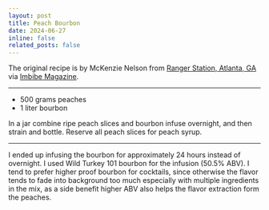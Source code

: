 ```yaml
---
layout: post
title: Peach Bourbon
date: 2024-06-27 
inline: false
related_posts: false
---
```


The original recipe is by McKenzie Nelson from <a href="https://www.rangerstationatl.com/">Ranger Station, Atlanta, GA</a> <a href="https://www.instagram.com/rangerstationatl/?hl=en"><i class="fa-brands fa-instagram"></i></a> via <a href="https://imbibemagazine.com/">Imbibe Magazine</a>.

---

<ul>
    <li> 500 grams peaches </li>
    <li> 1 liter bourbon </li>
</ul>

In a jar combine ripe peach slices and bourbon infuse overnight, and then strain and bottle. Reserve all peach slices for peach syrup.

---

I ended up infusing the bourbon for approximately 24 hours instead of overnight. I used Wild Turkey 101 bourbon for the infusion (50.5% ABV). I tend to prefer higher proof bourbon for cocktails, since otherwise the flavor tends to fade into background too much especially with multiple ingredients in the mix, as a side benefit higher ABV also helps the flavor extraction form the peaches.